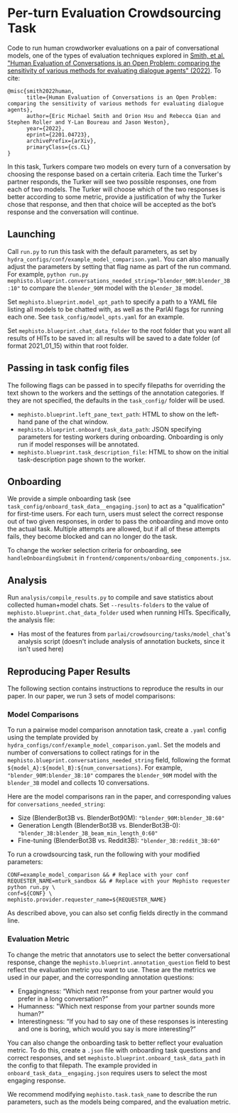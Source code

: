 # Per-turn Evaluation Crowdsourcing Task
Code to run human crowdworker evaluations on a pair of conversational models, one of the types of evaluation techniques explored in [Smith, et al. "Human Evaluation of Conversations is an Open Problem: comparing the sensitivity of various methods for evaluating dialogue agents" (2022)](https://arxiv.org/abs/2201.04723). To cite:
```
@misc{smith2022human,
      title={Human Evaluation of Conversations is an Open Problem: comparing the sensitivity of various methods for evaluating dialogue agents}, 
      author={Eric Michael Smith and Orion Hsu and Rebecca Qian and Stephen Roller and Y-Lan Boureau and Jason Weston},
      year={2022},
      eprint={2201.04723},
      archivePrefix={arXiv},
      primaryClass={cs.CL}
}
```

In this task, Turkers compare two models on every turn of a conversation by choosing the response based on a certain criteria. Each time the Turker's partner responds, the Turker will see two possible responses, one from each of two models. The Turker will choose which of the two responses is better according to some metric, provide a justification of why the Turker chose that response, and then that choice will be accepted as the bot’s response and the conversation will continue. 

## Launching

Call `run.py` to run this task with the default parameters, as set by `hydra_configs/conf/example_model_comparison.yaml`. You can also manually adjust the parameters by setting that flag name as part of the run command. For example, `python run.py mephisto.blueprint.conversations_needed_string="blender_90M:blender_3B:10"` to compare the `blender_90M` model with the `blender_3B` model.

Set `mephisto.blueprint.model_opt_path` to specify a path to a YAML file listing all models to be chatted with, as well as the ParlAI flags for running each one. See `task_config/model_opts.yaml` for an example.

Set `mephisto.blueprint.chat_data_folder` to the root folder that you want all results of HITs to be saved in: all results will be saved to a date folder (of format 2021_01_15) within that root folder.

## Passing in task config files

The following flags can be passed in to specify filepaths for overriding the text shown to the workers and the settings of the annotation categories. If they are not specified, the defaults in the `task_config/` folder will be used.
- `mephisto.blueprint.left_pane_text_path`: HTML to show on the left-hand pane of the chat window.
- `mephisto.blueprint.onboard_task_data_path`: JSON specifying parameters for testing workers during onboarding. Onboarding is only run if model responses will be annotated.
- `mephisto.blueprint.task_description_file`: HTML to show on the initial task-description page shown to the worker.

## Onboarding

We provide a simple onboarding task (see `task_config/onboard_task_data__engaging.json`) to act as a "qualification" for first-time users. For each turn, users must select the correct response out of two given responses, in order to pass the onboarding and move onto the actual task. Multiple attempts are allowed, but if all of these attempts fails, they become blocked and can no longer do the task.

To change the worker selection criteria for onboarding, see `handleOnboardingSubmit` in `frontend/components/onboarding_components.jsx`.

## Analysis
Run `analysis/compile_results.py` to compile and save statistics about collected human+model chats. Set `--results-folders` to the value of `mephisto.blueprint.chat_data_folder` used when running HITs. Specifically, the analysis file:
- Has most of the features from `parlai/crowdsourcing/tasks/model_chat`'s analysis script (doesn't include analysis of annotation buckets, since it isn't used here)

## Reproducing Paper Results
The following section contains instructions to reproduce the results in our paper. In our paper, we run 3 sets of model comparisons:

### Model Comparisons
To run a pairwise model comparison annotation task, create a `.yaml` config using the template provided by `hydra_configs/conf/example_model_comparison.yaml`. Set the models and number of conversations to collect ratings for in the `mephisto.blueprint.conversations_needed_string` field, following the format `${model_A}:${model_B}:${num_conversations}`. For example, `"blender_90M:blender_3B:10"` compares the `blender_90M` model with the `blender_3B` model and collects 10 conversations.

Here are the model comparisons ran in the paper, and corresponding values for `conversations_needed_string`:
- Size (BlenderBot3B vs. BlenderBot90M): `"blender_90M:blender_3B:60"`
- Generation Length (BlenderBot3B vs. BlenderBot3B-0): `"blender_3B:blender_3B_beam_min_length_0:60"`
- Fine-tuning (BlenderBot3B vs. Reddit3B): `"blender_3B:reddit_3B:60"`

To run a crowdsourcing task, run the following with your modified parameters:
```
CONF=example_model_comparison && # Replace with your conf
REQUESTER_NAME=mturk_sandbox && # Replace with your Mephisto requester
python run.py \
conf=${CONF} \
mephisto.provider.requester_name=${REQUESTER_NAME}
```

As described above, you can also set config fields directly in the command line.

### Evaluation Metric
To change the metric that annotators use to select the better conversational response, change the `mephisto.blueprint.annotation_question` field to best reflect the evaluation metric you want to use. These are the metrics we used in our paper, and the corresponding annotation questions:
- Engagingness: “Which next response from your partner would you prefer in a long conversation?”
- Humanness: "Which next response from your partner sounds more human?”
- Interestingness: “If you had to say one of these responses is interesting and one is boring, which would you say is more interesting?”

You can also change the onboarding task to better reflect your evaluation metric. To do this, create a `.json` file with onboarding task questions and correct responses, and set `mephisto.blueprint.onboard_task_data_path` in the config to that filepath. The example provided in `onboard_task_data__engaging.json` requires users to select the most engaging response.

We recommend modifying `mephisto.task.task_name` to describe the run parameters, such as the models being compared, and the evaluation metric.
